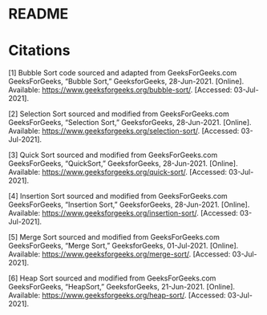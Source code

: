 # README


# Citations

[1] Bubble Sort code sourced and adapted from GeeksForGeeks.com
    GeeksForGeeks, “Bubble Sort,” GeeksforGeeks, 28-Jun-2021. [Online]. Available: https://www.geeksforgeeks.org/bubble-sort/. 
    [Accessed: 03-Jul-2021]. 

[2] Selection Sort sourced and modified from GeeksForGeeks.com
    GeeksForGeeks, “Selection Sort,” GeeksforGeeks, 28-Jun-2021. [Online]. Available: https://www.geeksforgeeks.org/selection-sort/. 
    [Accessed: 03-Jul-2021]. 

[3] Quick Sort sourced and modified from GeeksForGeeks.com
    GeeksForGeeks, “QuickSort,” GeeksforGeeks, 28-Jun-2021. [Online]. Available: https://www.geeksforgeeks.org/quick-sort/. 
    [Accessed: 03-Jul-2021]. 

[4] Insertion Sort sourced and modified from GeeksForGeeks.com
    GeeksForGeeks, “Insertion Sort,” GeeksforGeeks, 28-Jun-2021. [Online]. Available: https://www.geeksforgeeks.org/insertion-sort/. 
    [Accessed: 03-Jul-2021]. 

[5] Merge Sort sourced and modified from GeeksForGeeks.com
    GeeksForGeeks, “Merge Sort,” GeeksforGeeks, 01-Jul-2021. [Online]. Available: https://www.geeksforgeeks.org/merge-sort/. 
    [Accessed: 03-Jul-2021]. 

[6] Heap Sort sourced and modified from GeeksForGeeks.com
    GeeksForGeeks, “HeapSort,” GeeksforGeeks, 21-Jun-2021. [Online]. Available: https://www.geeksforgeeks.org/heap-sort/. 
    [Accessed: 03-Jul-2021]. 